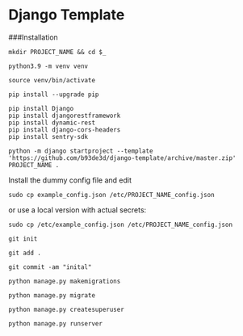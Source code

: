 # Django Template 

###Installation

```commandline
mkdir PROJECT_NAME && cd $_
```
```commandline
python3.9 -m venv venv
```
```commandline
source venv/bin/activate
```
```commandline
pip install --upgrade pip
```
```commandline
pip install Django
pip install djangorestframework
pip install dynamic-rest
pip install django-cors-headers
pip install sentry-sdk
```
```commandline
python -m django startproject --template 'https://github.com/b93de3d/django-template/archive/master.zip' PROJECT_NAME .
```
Install the dummy config file and edit
```commandline
sudo cp example_config.json /etc/PROJECT_NAME_config.json
```
or use a local version with actual secrets:
```commandline
sudo cp /etc/example_config.json /etc/PROJECT_NAME_config.json
```
```commandline
git init
```
```commandline
git add .
```
```commandline
git commit -am "inital"
```
```commandline
python manage.py makemigrations
```
```commandline
python manage.py migrate
```
```commandline
python manage.py createsuperuser
```
```commandline
python manage.py runserver
```
